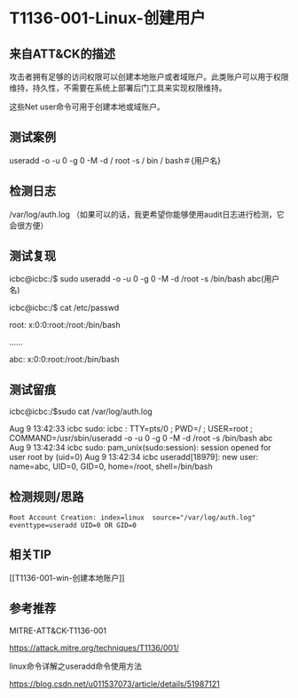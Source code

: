 # T1136-001-Linux-创建用户

## 来自ATT&CK的描述

攻击者拥有足够的访问权限可以创建本地账户或者域账户。此类账户可以用于权限维持，持久性，不需要在系统上部署后门工具来实现权限维持。

这些Net user命令可用于创建本地或域账户。

## 测试案例

useradd -o -u 0 -g 0 -M -d / root -s / bin / bash＃{用户名}

## 检测日志

/var/log/auth.log （如果可以的话，我更希望你能够使用audit日志进行检测，它会很方便）

## 测试复现

icbc@icbc:/$ sudo useradd -o -u 0 -g 0 -M -d /root -s /bin/bash abc(用户名)

icbc@icbc:/$ cat /etc/passwd

root: x:0:0:root:/root:/bin/bash

......

abc: x:0:0:root:/root:/bin/bash

## 测试留痕

icbc@icbc:/$sudo cat /var/log/auth.log

Aug  9 13:42:33 icbc sudo:     icbc : TTY=pts/0 ; PWD=/ ; USER=root ; COMMAND=/usr/sbin/useradd -o -u 0 -g 0 -M -d /root -s /bin/bash abc
Aug  9 13:42:34 icbc sudo: pam_unix(sudo:session): session opened for user root by (uid=0)
Aug  9 13:42:34 icbc useradd[18979]: new user: name=abc, UID=0, GID=0, home=/root, shell=/bin/bash

## 检测规则/思路

```audit
Root Account Creation: index=linux  source="/var/log/auth.log" eventtype=useradd UID=0 OR GID=0
```

## 相关TIP

[[T1136-001-win-创建本地账户]]

## 参考推荐

MITRE-ATT&CK-T1136-001

<https://attack.mitre.org/techniques/T1136/001/>

linux命令详解之useradd命令使用方法

<https://blog.csdn.net/u011537073/article/details/51987121>
